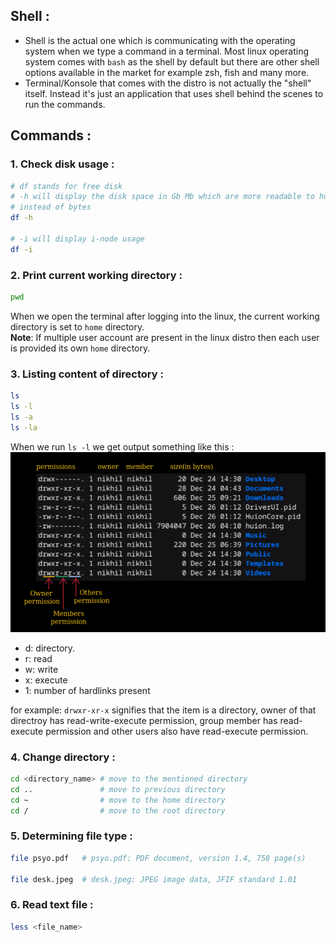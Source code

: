 ## Shell :
- Shell is the actual one which is communicating with the operating system when we type a command in a terminal. Most linux operating system comes with `bash` as the shell by default but there are other shell options available in the market for example zsh, fish and many more.
- Terminal/Konsole that comes with the distro is not actually the "shell" itself. Instead it's just an application that uses shell behind the scenes to run the commands.

## Commands :
### 1. Check disk usage :
```sh
# df stands for free disk
# -h will display the disk space in Gb Mb which are more readable to human POV
# instead of bytes
df -h

# -i will display i-node usage
df -i
```

### 2. Print current working directory :
```sh
pwd
```
When we open the terminal after logging into the linux, the current working directory is set to `home` directory. 
<br>
**Note**: If multiple user account are present in the linux distro then each user is provided its own `home` directory.

### 3. Listing content of directory :
```sh
ls
ls -l
ls -a
ls -la
```

When we run `ls -l` we get output something like this : 
![alt text](image-1.png)
<br>
- d: directory.
- r: read
- w: write
- x: execute
- 1: number of hardlinks present

for example: `drwxr-xr-x` signifies that the item is a directory, owner of that directroy has read-write-execute permission, group member has read-execute permission and other users also have read-execute permission.

### 4. Change directory :
```sh
cd <directory_name> # move to the mentioned directory
cd ..               # move to previous directory
cd ~                # move to the home directory
cd /                # move to the root directory
```

### 5. Determining file type : 
```sh
file psyo.pdf   # psyo.pdf: PDF document, version 1.4, 758 page(s)

file desk.jpeg  # desk.jpeg: JPEG image data, JFIF standard 1.01
```

### 6. Read text file : 
```sh
less <file_name>
```

